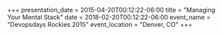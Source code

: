 +++
presentation_date = 2015-04-20T00:12:22-06:00
title = "Managing Your Mental Stack"
date = 2018-02-20T00:12:22-06:00
event_name = "Devopsdays Rockies 2015"
event_location = "Denver, CO"
+++
